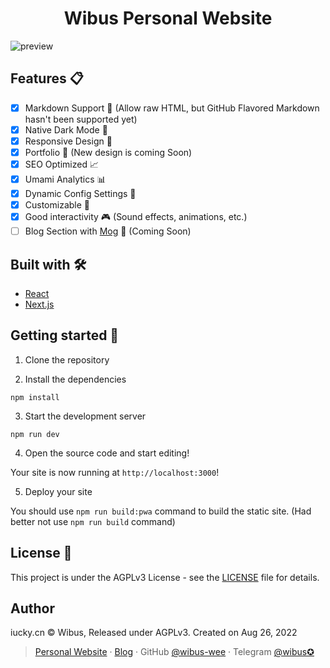 <h1 align="center"> Wibus Personal Website</h1>


<p align="center">

![preview](https://user-images.githubusercontent.com/62133302/203961974-33b06bd9-f2ee-495b-9110-9ece714ada91.png)

</p>

## Features 📋

- [x] Markdown Support 📝 (Allow raw HTML, but GitHub Flavored Markdown hasn't been supported yet)
- [x] Native Dark Mode 🌙
- [x] Responsive Design 📱
- [x] Portfolio 📂 (New design is coming Soon)
- [x] SEO Optimized 📈
- [x] Umami Analytics 📊
- [x] Dynamic Config Settings 📄
- [x] Customizable 🎨
- [x] Good interactivity 🎮 (Sound effects, animations, etc.)
- [ ] Blog Section with [Mog](https://mog.js.org) 📝 (Coming Soon)
## Built with 🛠️

- [React](https://reactjs.org/)
- [Next.js](https://nextjs.org/)

## Getting started 🚀

1. Clone the repository

2. Install the dependencies

`npm install`

3. Start the development server

`npm run dev`

4. Open the source code and start editing!

Your site is now running at `http://localhost:3000`!

5. Deploy your site

You should use `npm run build:pwa` command to build the static site. (Had better not use `npm run build` command)

## License 📄

This project is under the AGPLv3 License - see the [LICENSE](LICENSE) file for details.
## Author

iucky.cn © Wibus, Released under AGPLv3. Created on Aug 26, 2022

> [Personal Website](http://iucky.cn/) · [Blog](https://blog.iucky.cn/) · GitHub [@wibus-wee](https://github.com/wibus-wee/) · Telegram [@wibus✪](https://t.me/wibus_wee)
